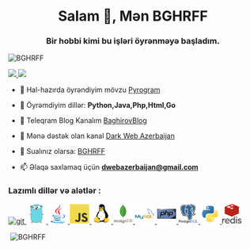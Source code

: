 <h1 align="center">Salam 👋, Mən BGHRFF</h1>
<h3 align="center">Bir hobbi kimi bu işləri öyrənməyə başladım.</h3>

<p align="left"> <img src="https://komarev.com/ghpvc/?username=bghrff&label=Profile%20views&color=0e75b6&style=flat" alt="BGHRFF" /> </p>

  </a>
  <a href="https://github.com/BGHRFF?tab=followers">
    <img src="https://img.shields.io/github/followers/BGHRFF?color=blue&label=Followers&style=flat-square">
    
  </a>
  <a href="https://github.com/BGHRF?tab=stars">
    <img src="https://img.shields.io/github/stars/BGHRFF?color=blue&label=Ulduzlar&style=flat-square">
  </a>


- 🔭 Hal-hazırda öyrəndiyim mövzu [Pyrogram](https://github.com/pyrogram/pyrogram)

- 🌱 Öyrəmdiyim dillər: **Python,Java,Php,Html,Go**

- 👯 Teleqram Blog Kanalım [BaghirovBlog](https://t.me/BaghirovBlog)

- 🤝 Mənə dəstək olan kanal [Dark Web Azerbaijan](https://t.me/darkwebazerbaijan)

- 💬 Sualınız olarsa: [BGHRFF](https://t.me/TheBaghirov)

- 📫 Əlaqə saxlamaq üçün **dwebazerbaijan@gmail.com**


<h3 align="left">Lazımlı dillər və alətlər :</h3>
<p align="left"> <a href="https://git-scm.com/" target="_blank"> <img src="https://www.vectorlogo.zone/logos/git-scm/git-scm-icon.svg" alt="git" width="40" height="40"/> </a> <a href="https://golang.org" target="_blank"> <img src="https://raw.githubusercontent.com/devicons/devicon/master/icons/go/go-original.svg" alt="go" width="40" height="40"/> </a> <a href="https://www.java.com" target="_blank"> <img src="https://raw.githubusercontent.com/devicons/devicon/master/icons/java/java-original.svg" alt="java" width="40" height="40"/> </a> <a href="https://developer.mozilla.org/en-US/docs/Web/JavaScript" target="_blank"> <img src="https://raw.githubusercontent.com/devicons/devicon/master/icons/javascript/javascript-original.svg" alt="javascript" width="40" height="40"/> </a> <a href="https://www.linux.org/" target="_blank"> <img src="https://raw.githubusercontent.com/devicons/devicon/master/icons/linux/linux-original.svg" alt="linux" width="40" height="40"/> </a> <a href="https://www.mongodb.com/" target="_blank"> <img src="https://raw.githubusercontent.com/devicons/devicon/master/icons/mongodb/mongodb-original-wordmark.svg" alt="mongodb" width="40" height="40"/> </a> <a href="https://www.mysql.com/" target="_blank"> <img src="https://raw.githubusercontent.com/devicons/devicon/master/icons/mysql/mysql-original-wordmark.svg" alt="mysql" width="40" height="40"/> </a> <a href="https://www.php.net" target="_blank"> <img src="https://raw.githubusercontent.com/devicons/devicon/master/icons/php/php-original.svg" alt="php" width="40" height="40"/> </a> <a href="https://www.postgresql.org" target="_blank"> <img src="https://raw.githubusercontent.com/devicons/devicon/master/icons/postgresql/postgresql-original-wordmark.svg" alt="postgresql" width="40" height="40"/> </a> <a href="https://www.python.org" target="_blank"> <img src="https://raw.githubusercontent.com/devicons/devicon/master/icons/python/python-original.svg" alt="python" width="40" height="40"/> </a> <a href="https://redis.io" target="_blank"> <img src="https://raw.githubusercontent.com/devicons/devicon/master/icons/redis/redis-original-wordmark.svg" alt="redis" width="40" height="40"/> </a> </p>

<p>&nbsp;<img align="center" src="https://github-readme-stats.vercel.app/api?username=bghrff&show_icons=true&locale=en" alt="BGHRFF" /></p>
